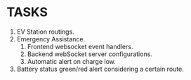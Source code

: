 # TASKS

1. EV Station routings.
2. Emergency Assistance.
   1. Frontend websocket event handlers.
   2. Backend webSocket server configurations.
   3. Automatic alert on charge low.
3. Battery status green/red alert considering a certain route.
